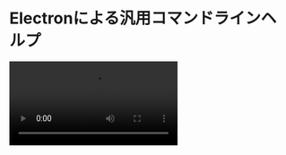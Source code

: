 <h1>Electronによる汎用コマンドラインヘルプ</h1>

<video src="https://s3-ap-northeast-1.amazonaws.com/masui.org/0/0/0009e662be98983578eaada4fdd52005.mp4">
  

